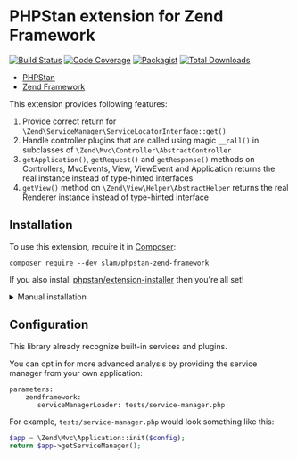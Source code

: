# PHPStan extension for Zend Framework

[![Build Status](https://travis-ci.org/Slamdunk/phpstan-zend-framework.svg?branch=master)](https://travis-ci.org/Slamdunk/phpstan-zend-framework)
[![Code Coverage](https://scrutinizer-ci.com/g/Slamdunk/phpstan-zend-framework/badges/coverage.png?b=master)](https://scrutinizer-ci.com/g/Slamdunk/phpstan-zend-framework/?branch=master)
[![Packagist](https://img.shields.io/packagist/v/slam/phpstan-zend-framework.svg)](https://packagist.org/packages/slam/phpstan-zend-framework)
[![Total Downloads](https://img.shields.io/packagist/dt/slam/phpstan-zend-framework.svg)](https://packagist.org/packages/Slamdunk/phpstan-zend-framework)

* [PHPStan](https://github.com/phpstan/phpstan)
* [Zend Framework](https://framework.zend.com/)

This extension provides following features:

1. Provide correct return for `\Zend\ServiceManager\ServiceLocatorInterface::get()`
1. Handle controller plugins that are called using magic `__call()` in subclasses of
`\Zend\Mvc\Controller\AbstractController`
1. `getApplication()`, `getRequest()` and `getResponse()` methods on Controllers, MvcEvents, View, ViewEvent and Application
returns the real instance instead of type-hinted interfaces
1. `getView()` method on `\Zend\View\Helper\AbstractHelper` returns the real Renderer instance instead of type-hinted
interface

## Installation

To use this extension, require it in [Composer](https://getcomposer.org/):

```
composer require --dev slam/phpstan-zend-framework
```

If you also install [phpstan/extension-installer](https://github.com/phpstan/extension-installer) then you're all set!

<details>
    <summary>Manual installation</summary>

If you don't want to use `phpstan/extension-installer`, include extension.neon in your project's PHPStan config:

```
includes:
    - vendor/slam/phpstan-zend-framework/extension.neon
```

</details>

## Configuration

This library already recognize built-in services and plugins.

You can opt in for more advanced analysis by providing the service manager from your own application:

```neon
parameters:
    zendframework:
       serviceManagerLoader: tests/service-manager.php
```

For example, `tests/service-manager.php` would look something like this:

```php
$app = \Zend\Mvc\Application::init($config);
return $app->getServiceManager();
```

